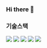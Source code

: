 ### Hi there 👋

### 기술스택
<div align="left">
	<img src="https://img.shields.io/badge/-JAVA-orange" />
	<img src="https://img.shields.io/badge/-Python-9cf" />
	<img src="https://img.shields.io/badge/-Spring-brightgreen" />
	<img src="https://img.shields.io/badge/-SpringBoot-brightgreen" />
	<img src="https://img.shields.io/badge/-JPA-blue" />
</div>
<!--
**mgKang3646/mgkang3646** is a ✨ _special_ ✨ repository because its `README.md` (this file) appears on your GitHub profile.

Here are some ideas to get you started:

- 🔭 I’m currently working on ...
- 🌱 I’m currently learning ...
- 👯 I’m looking to collaborate on ...
- 🤔 I’m looking for help with ...
- 💬 Ask me about ...
- 📫 How to reach me: ...
- 😄 Pronouns: ...
- ⚡ Fun fact: ...
-->
